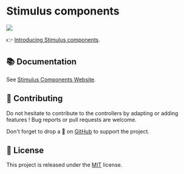 # Stimulus components

![](https://raw.githubusercontent.com/stimulus-components/stimulus-components/master/screenshot.png)

👉 [Introducing Stimulus components](https://guillaumebriday.fr/introducing-stimulus-components).

## 📚 Documentation

See [Stimulus Components Website](https://stimulus-components.com/).

## 👷 Contributing

Do not hesitate to contribute to the controllers by adapting or adding features ! Bug reports or pull requests are welcome.

Don't forget to drop a 🌟 on [GitHub](https://github.com/stimulus-components/stimulus-components) to support the project.

## 📝 License

This project is released under the [MIT](http://opensource.org/licenses/MIT) license.
